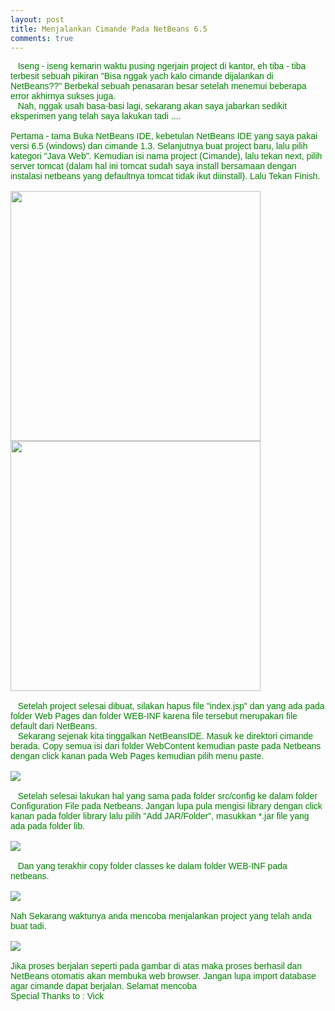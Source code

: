 ```yaml
---
layout: post
title: Menjalankan Cimande Pada NetBeans 6.5
comments: true
---
```

<font color="green" face="arial" align="justify">
&nbsp;&nbsp;&nbsp;Iseng - iseng kemarin waktu pusing ngerjain project di kantor, eh tiba - tiba terbesit sebuah pikiran "Bisa nggak yach kalo cimande dijalankan di NetBeans??" Berbekal sebuah penasaran besar setelah menemui beberapa error akhirnya sukses juga.<br>
&nbsp;&nbsp;&nbsp;Nah, nggak usah basa-basi lagi, sekarang akan saya jabarkan sedikit eksperimen yang telah saya lakukan tadi .... <br><br>
Pertama - tama Buka NetBeans IDE, kebetulan NetBeans IDE yang saya pakai versi 6.5 (windows) dan cimande 1.3. Selanjutnya buat project baru, lalu pilih kategori "Java Web". Kemudian isi nama project (Cimande), lalu tekan next, pilih server tomcat (dalam hal ini tomcat sudah saya install bersamaan dengan instalasi netbeans yang defaultnya tomcat tidak ikut diinstall). Lalu Tekan Finish. <br><br>
<img src="http://nagasakti.mervpolis.com/roller/dwx/resource/netbeans/newproject.PNG" width="400"><br>
<img src="http://nagasakti.mervpolis.com/roller/dwx/resource/netbeans/server.PNG" width="400"><br><br>
&nbsp;&nbsp;&nbsp;Setelah project selesai dibuat, silakan hapus file "index.jsp" dan yang ada pada folder Web Pages dan folder WEB-INF karena file tersebut merupakan file default dari NetBeans. <br>
&nbsp;&nbsp;&nbsp;Sekarang sejenak kita tinggalkan NetBeansIDE. Masuk ke direktori cimande berada. Copy semua isi dari folder WebContent kemudian paste pada Netbeans dengan click kanan pada Web Pages kemudian pilih menu paste.<br><br>
<img src="http://nagasakti.mervpolis.com/roller/dwx/resource/netbeans/paste.PNG"><br><br>
&nbsp;&nbsp;&nbsp;Setelah selesai lakukan hal yang sama pada folder src/config ke dalam folder Configuration File pada Netbeans. Jangan lupa pula mengisi library dengan click kanan pada folder library lalu pilih "Add JAR/Folder", masukkan *.jar file yang ada pada folder lib.<br><br>
<img src="http://nagasakti.mervpolis.com/roller/dwx/resource/netbeans/addjar.PNG"><br><br>
&nbsp;&nbsp;&nbsp;Dan yang terakhir copy folder classes ke dalam folder WEB-INF pada netbeans.<br><br>
<img src="http://nagasakti.mervpolis.com/roller/dwx/resource/netbeans/classes.PNG"><br><br>
Nah Sekarang waktunya anda mencoba menjalankan project yang telah anda buat tadi.<br><br>
<img src="http://nagasakti.mervpolis.com/roller/dwx/resource/netbeans/output.PNG"><br><br>
Jika proses berjalan seperti pada gambar di atas maka proses berhasil dan NetBeans otomatis akan membuka web browser. Jangan lupa import database agar cimande dapat berjalan. Selamat mencoba <br>
Special Thanks to : Vick
</font>